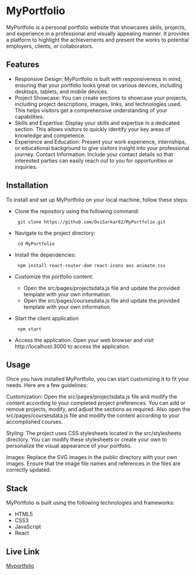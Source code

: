 # MyPortfolio

MyPortfolio is a personal portfolio website that showcases skills, projects, and experience in a professional and visually appealing manner. It provides a platform to highlight the achievements and present the works to potential employers, clients, or collaborators.

## Features

- Responsive Design: MyPortfolio is built with responsiveness in mind, ensuring that your portfolio looks great on various devices, including desktops, tablets, and mobile devices.
- Project Showcase: You can create sections to showcase your projects, including project descriptions, images, links, and technologies used. This helps visitors get a comprehensive understanding of your capabilities.
- Skills and Expertise: Display your skills and expertise in a dedicated section. This allows visitors to quickly identify your key areas of knowledge and competence.
- Experience and Education: Present your work experience, internships, or educational background to give visitors insight into your professional journey.
Contact Information: Include your contact details so that interested parties can easily reach out to you for opportunities or inquiries.

## Installation

To install and set up MyPortfolio on your local machine, follow these steps:
- Clone the repository using the following command:
            
       git clone https://github.com/OviSarkar62/MyPortfolio.git

- Navigate to the project directory:

       cd MyPortfolio

- Install the dependencies:

       npm install react-router-dom react-icons aos animate.css

- Customize the portfolio content:
  - Open the src/pages/projectsdata.js file and update the provided template with your own information.
  - Open the src/pages/coursesdata.js file and update the provided template with your own information.
- Start the client application
       
       npm start
- Access the application. Open your web browser and visit http://localhost:3000 to access the application.

## Usage

Once you have installed MyPortfolio, you can start customizing it to fit your needs. Here are a few guidelines:

Customization: Open the src/pages/projectsdata.js file and modify the content according to your completed project preferences. You can add or remove projects, modify, and adjust the sections as required. Also open the src/pages/coursesdata.js file and modify the content according to your accomplished courses.

Styling: The project uses CSS stylesheets located in the src/stylesheets directory. You can modify these stylesheets or create your own to personalize the visual appearance of your portfolio.

Images: Replace the SVG images in the public directory with your own images. Ensure that the image file names and references in the files are correctly updated.

## Stack

MyPortfolio is built using the following technologies and frameworks:
- HTML5
- CSS3
- JavaScript
- React

## Live Link
[Myportfolio](https://myself-ovi.vercel.app/)
